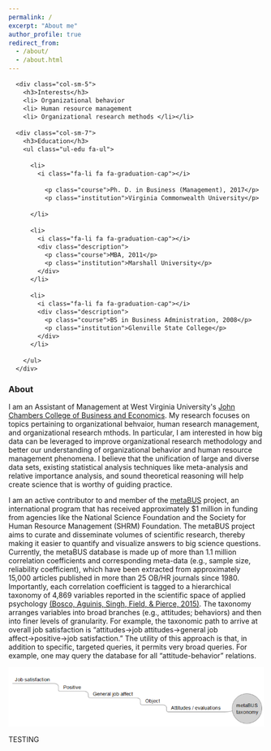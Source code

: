 ```yaml
---
permalink: /
excerpt: "About me"
author_profile: true
redirect_from: 
  - /about/
  - /about.html
---
```

<section>

<div class="row">
      
      <div class="col-sm-5">
        <h3>Interests</h3>
        <li> Organizational behavior
        <li> Human resource management
        <li> Organizational research methods </li></li>           
             
      <div class="col-sm-7">
        <h3>Education</h3>
        <ul class="ul-edu fa-ul">
          
          <li>
            <i class="fa-li fa fa-graduation-cap"></i>
            
              <p class="course">Ph. D. in Business (Management), 2017</p>
              <p class="institution">Virginia Commonwealth University</p>
            
          </li>
          
          <li>
            <i class="fa-li fa fa-graduation-cap"></i>
            <div class="description">
              <p class="course">MBA, 2011</p>
              <p class="institution">Marshall University</p>
            </div>
          </li>
          
          <li>
            <i class="fa-li fa fa-graduation-cap"></i>
            <div class="description">
              <p class="course">BS in Business Administration, 2008</p>
              <p class="institution">Glenville State College</p>
            </div>
          </li>
          
        </ul>
      </div>
      
<h3>About</h3>

I am an Assistant of Management at West Virginia University's <a href="https://business.wvu.edu">John Chambers College of Business and Economics</a>. My research focuses on topics pertaining to organizational behvaior, human research management, and organizational research mthods. In particular, I am interested in how big data can be leveraged to improve organizational research methodology and better our understanding of organizational behavior and human resource management phenomena. I believe that the unification of large and diverse data sets, existing statistical analysis techniques like meta-analysis and relative importance analysis, and sound theoretical reasoning will help create science that is worthy of guiding practice.

I am an active contributor to and member of the <a href="https://metaBUS.org">metaBUS</a> project, an international program that has received approximately $1 million in funding from agencies like the National Science Foundation and the Society for Human Resource Management (SHRM) Foundation. The metaBUS project aims to curate and disseminate volumes of scientific research, thereby making it easier to quantify and visualize answers to big science questions. Currently, the metaBUS database is made up of more than 1.1 million correlation coefficients and corresponding meta-data (e.g., sample size, reliability coefficient), which have been extracted from approximately 15,000 articles published in more than 25 OB/HR journals since 1980. Importantly, each correlation coefficient is tagged to a hierarchical taxonomy of 4,869 variables reported in the scientific space of applied psychology <a href="http://dx.doi.org/10.1037/a0038047">(Bosco, Aguinis, Singh, Field, & Pierce, 2015)</a>. The taxonomy arranges variables into broad branches (e.g., attitudes; behaviors) and then into finer levels of granularity. For example, the taxonomic path to arrive at overall job satisfaction is “attitudes&#8594;job attitudes&#8594;general job affect&#8594;positive&#8594;job satisfaction.” The utility of this approach is that, in addition to specific, targeted queries, it permits very broad queries. For example, one may query the database for all “attitude-behavior” relations. 

<img src= '/images/metabusTaxonomy.PNG'>

TESTING
